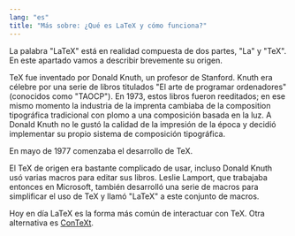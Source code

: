 ```yaml
---
lang: "es"
title: "Más sobre: ¿Qué es LaTeX y cómo funciona?"
---
```


La palabra "LaTeX" está en realidad compuesta de dos partes, "La" y "TeX". En
este apartado vamos a describir brevemente su origen.

TeX fue inventado por Donald Knuth, un profesor de Stanford. Knuth era célebre
por una serie de libros titulados "El arte de programar ordenadores" (conocidos 
como "TAOCP"). En 1973, estos libros fueron reeditados; en ese mismo momento
la industria de la imprenta cambiaba de la composition tipográfica tradicional con 
plomo a una composición basada en la luz. A Donald Knuth no le gustó la calidad 
de la impresión de la época y decidió implementar su propio sistema de composición tipográfica.  

En mayo de 1977 comenzaba el desarrollo de TeX.

El TeX de origen era bastante complicado de usar, incluso Donald Knuth usó varias
macros para editar sus libros. Leslie Lamport, que trabajaba entonces en Microsoft,
también desarrolló una serie de macros para simplificar el uso de TeX y llamó "LaTeX"
a este conjunto de macros.

Hoy en día LaTeX es la forma más común de interactuar con TeX. Otra alternativa es
[ConTeXt](https://wiki.contextgarden.net).
